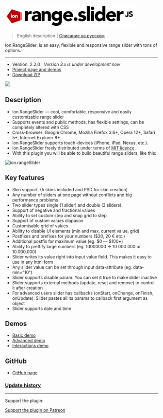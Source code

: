![ion.rangeSlider](_tmp/logo-ion-range-slider.png)

> English description | <a href="readme.ru.md">Описание на русском</a>

Ion.RangeSlider. Is an easy, flexible and responsive range slider with tons of options.

---

- Version: 2.2.0 | _Version 3.x is under development now_
- <a href="http://ionden.com/a/plugins/ion.rangeSlider/en.html">Project page and demos</a>
- <a href="http://ionden.com/a/plugins/ion.rangeSlider/ion.rangeSlider-2.2.0.zip">Download ZIP</a>

[![](https://pledgie.com/campaigns/25694.png?skin_name=chrome)](https://pledgie.com/campaigns/25694)

## Description

- Ion.RangeSlider — cool, comfortable, responsive and easily customizable range slider
- Supports events and public methods, has flexible settings, can be completely altered with CSS
- Cross-browser: Google Chrome, Mozilla Firefox 3.6+, Opera 12+, Safari 5+, Internet Explorer 8+
- Ion.RangeSlider supports touch-devices (iPhone, iPad, Nexus, etc.).
- Ion.RangeSlider freely distributed under terms of <a href="http://ionden.com/a/plugins/licence.html" target="_blank">MIT licence</a>.
- With this plugin you will be able to build beautiful range sliders, like this:

![ion.rangeSlider](http://ionden.com/a/plugins/ion.rangeSlider/static/img/ion-range-slider.png)

## Key features

- Skin support. (5 skins included and PSD for skin creation)
- Any number of sliders at one page without conflicts and big performance problems
- Two slider types single (1 slider) and double (2 sliders)
- Support of negative and fractional values
- Ability to set custom step and snap grid to step
- Support of custom values diapason
- Customisable grid of values
- Ability to disable UI elements (min and max, current value, grid)
- Postfixes and prefixes for your numbers ($20, 20 &euro; etc.)
- Additional postfix for maximum value (eg. $0 — $100<b>+</b>)
- Ability to prettify large numbers (eg. 10000000 -> 10 000 000 or 10.000.000)
- Slider writes its value right into input value field. This makes it easy to use in any html form
- Any slider value can be set through input data-attribute (eg. data-min="10")
- Slider supports disable param. You can set it true to make slider inactive
- Slider supports external methods (update, reset and remove) to control it after creation
- For advanced users slider has callbacks (onStart, onChange, onFinish, onUpdate). Slider pastes all its params to callback first argument as object
- Slider supports date and time

## Demos

- <a href="http://ionden.com/a/plugins/ion.rangeSlider/demo.html" class="switch__item">Basic demo</a>
- <a href="http://ionden.com/a/plugins/ion.rangeSlider/demo_advanced.html" class="switch__item">Advanced demo</a>
- <a href="http://ionden.com/a/plugins/ion.rangeSlider/demo_interactions.html" class="switch__item">Interactions demo</a>

## GitHub

- <a href="https://github.com/IonDen/ion.rangeSlider">GitHub page</a>

### <a href="history.md">Update history</a>

---

Support the plugin:

[Support the plugin on Patreon](https://www.patreon.com/IonDen)
